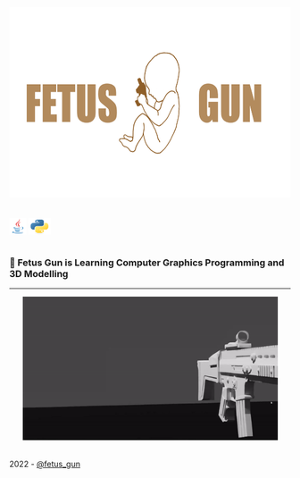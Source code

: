 <div align="center">
  <img src="fetus-intro-thumb.png" alt="fetus-logo" width="800" height="340"/>
</div>

<br />

<!-- Languages icons -->
<div style="display: inline_block"><br>
  <img align="center" alt="java-icon" height="30" width="30" src="java-icon.png">
  <img align="center" alt="python-icon" height="30" width="40"  
       src="https://raw.githubusercontent.com/devicons/devicon/master/icons/python/python-original.svg"> 
 </div>
 <br>
  
  ### 🔫 Fetus Gun is Learning Computer Graphics Programming and 3D Modelling
------------------------------------------------------------------------------------------------------------------

<div align="center">
  <img src="3DGun-blender.gif" alt="gun-blender" width="457" height="257"/>
</div>
<br>

2022 - [@fetus_gun](https://twitter.com/fetus_gun)

  
  
  <!---
- 👋 Hi, I’m @pauloferrdraw
- 👀 I’m interested in ...
- 🌱 I’m currently learning ...
- 💞️ I’m looking to collaborate on ...
- 📫 How to reach me ...


pauloferrdraw/pauloferrdraw is a ✨ special ✨ repository because its `README.md` (this file) appears on your GitHub profile.
You can click the Preview link to take a look at your changes.
--->
